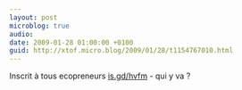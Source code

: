 ```yaml
---
layout: post
microblog: true
audio: 
date: 2009-01-28 01:00:00 +0100
guid: http://xtof.micro.blog/2009/01/28/t1154767010.html
---
```

Inscrit à tous ecopreneurs [is.gd/hvfm](http://is.gd/hvfm) - qui y va ?
